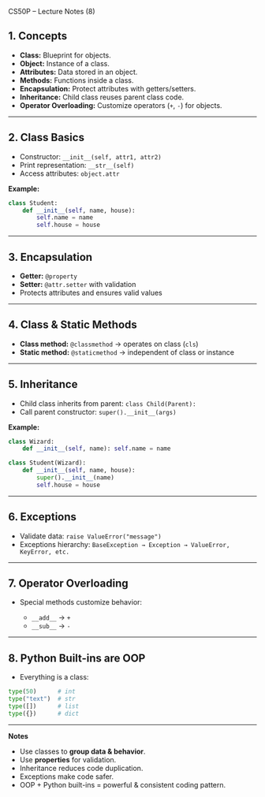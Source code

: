CS50P – Lecture Notes (8)

## **1. Concepts**

* **Class:** Blueprint for objects.
* **Object:** Instance of a class.
* **Attributes:** Data stored in an object.
* **Methods:** Functions inside a class.
* **Encapsulation:** Protect attributes with getters/setters.
* **Inheritance:** Child class reuses parent class code.
* **Operator Overloading:** Customize operators (`+`, `-`) for objects.

---

## **2. Class Basics**

* Constructor: `__init__(self, attr1, attr2)`
* Print representation: `__str__(self)`
* Access attributes: `object.attr`

**Example:**

```python
class Student:
    def __init__(self, name, house):
        self.name = name
        self.house = house
```

---

## **3. Encapsulation**

* **Getter:** `@property`
* **Setter:** `@attr.setter` with validation
* Protects attributes and ensures valid values

---

## **4. Class & Static Methods**

* **Class method:** `@classmethod` → operates on class (`cls`)
* **Static method:** `@staticmethod` → independent of class or instance

---

## **5. Inheritance**

* Child class inherits from parent: `class Child(Parent):`
* Call parent constructor: `super().__init__(args)`

**Example:**

```python
class Wizard:
    def __init__(self, name): self.name = name

class Student(Wizard):
    def __init__(self, name, house):
        super().__init__(name)
        self.house = house
```

---

## **6. Exceptions**

* Validate data: `raise ValueError("message")`
* Exceptions hierarchy: `BaseException → Exception → ValueError, KeyError, etc.`

---

## **7. Operator Overloading**

* Special methods customize behavior:

  * `__add__` → `+`
  * `__sub__` → `-`

---

## **8. Python Built-ins are OOP**

* Everything is a class:

```python
type(50)      # int
type("text")  # str
type([])      # list
type({})      # dict
```

---

 **Notes**

* Use classes to **group data & behavior**.
* Use **properties** for validation.
* Inheritance reduces code duplication.
* Exceptions make code safer.
* OOP + Python built-ins = powerful & consistent coding pattern.
